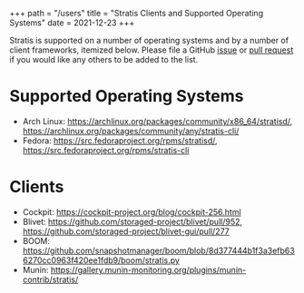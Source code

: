 +++
path = "/users"
title = "Stratis Clients and Supported Operating Systems"
date = 2021-12-23
+++


Stratis is supported on a number of operating systems and by a number of client
frameworks, itemized below. Please file a GitHub [issue] or [pull request] if
you would like any others to be added to the list.

# Supported Operating Systems

* Arch Linux: <https://archlinux.org/packages/community/x86_64/stratisd/>, <https://archlinux.org/packages/community/any/stratis-cli/>
* Fedora: <https://src.fedoraproject.org/rpms/stratisd/>, <https://src.fedoraproject.org/rpms/stratis-cli>

# Clients

* Cockpit: <https://cockpit-project.org/blog/cockpit-256.html>
* Blivet: <https://github.com/storaged-project/blivet/pull/952>, <https://github.com/storaged-project/blivet-gui/pull/277>
* BOOM: <https://github.com/snapshotmanager/boom/blob/8d377444b1f3a3efb636270cc0963f420ee1fdb9/boom/stratis.py>
* Munin: <https://gallery.munin-monitoring.org/plugins/munin-contrib/stratis/>

[issue]: https://github.com/stratis-storage/stratis-docs/issues
[pull request]: https://github.com/stratis-storage/stratis-docs/pulls
